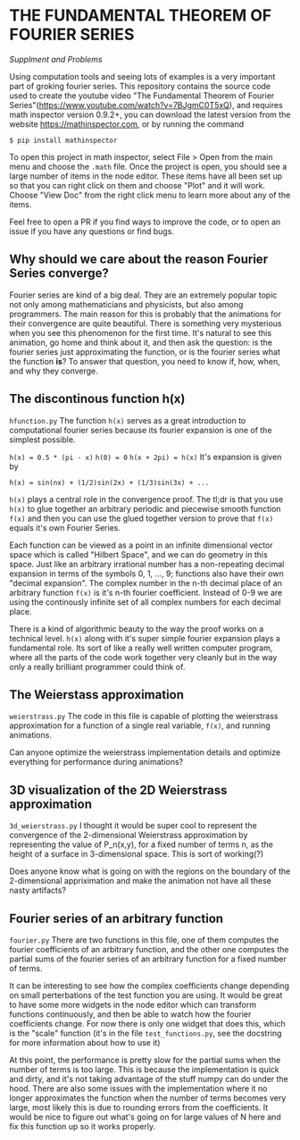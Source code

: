 # THE FUNDAMENTAL THEOREM OF FOURIER SERIES
*Supplment and Problems*

Using computation tools and seeing lots of examples is a very important part of groking fourier series.  This repository contains the source code used to create the youtube video "The Fundamental Theorem of Fourier Series"(https://www.youtube.com/watch?v=7BJgmC0T5xQ), and requires math inspector version 0.9.2+, you can download the latest version from the website https://mathinspector.com, or by running the command

```
$ pip install mathinspector
```

To open this project in math inspector, select File > Open from the main menu and choose the `.math` file.  Once the project is open, you should see a large number of items in the node editor.  These items have all been set up so that you can right click on them and choose "Plot" and it will work.  Choose "View Doc" from the right click menu to learn more about any of the items.

Feel free to open a PR if you find ways to improve the code, or to open an issue if you have any questions or find bugs.

## Why should we care about the reason Fourier Series converge?
Fourier series are kind of a big deal.  They are an extremely popular topic not only among mathematicians and physicists, but also among programmers.  The main reason for this is probably that the animations for their convergence are quite beautiful.  There is something very mysterious when you see this phenomenon for the first time.  It's natural to see this animation, go home and think about it, and then ask the question: is the fourier series just approximating the function, or is the fourier series what the function **is**?  To answer that question, you need to know if, how, when, and why they converge.

## The discontinous function h(x)
`hfunction.py`
The function `h(x)` serves as a great introduction to computational fourier series because its fourier expansion is one of the simplest possible.  

`h(x) = 0.5 * (pi - x)`
`h(0) = 0`
`h(x + 2pi) = h(x)`
It's expansion is given by

```
h(x) = sin(nx) + (1/2)sin(2x) + (1/3)sin(3x) + ...
```

`h(x)` plays a central role in the convergence proof.  The tl;dr is that you use `h(x)` to glue together an arbitrary periodic and piecewise smooth function `f(x)` and then you can use the glued together version to prove that `f(x)` equals it's own Fourier Series.

Each function can be viewed as a point in an infinite dimensional vector space which is called "Hilbert Space", and we can do geometry in this space.  Just like an arbitrary irrational number has a non-repeating decimal expansion in terms of the symbols 0, 1, ..., 9; functions also have their own "decimal expansion".  The complex number in the n-th decimal place of an arbitrary function `f(x)` is it's n-th fourier coefficient.  Instead of 0-9 we are using the continously infinite set of all complex numbers for each decimal place.

There is a kind of algorithmic beauty to the way the proof works on a technical level.  `h(x)` along with it's super simple fourier expansion plays a fundamental role.  Its sort of like a really well written computer program, where all the parts of the code work together very cleanly but in the way only a really brilliant programmer could think of.

## The Weierstass approximation
`weierstrass.py`
The code in this file is capable of plotting the weierstrass approximation for a function of a single real variable, `f(x)`, and running animations.

Can anyone optimize the weierstrass implementation details and optimize everything for performance during animations?

## 3D visualization of the 2D Weierstrass approximation
`3d_weierstrass.py`
I thought it would be super cool to represent the convergence of the 2-dimensional Weierstrass approximation by representing the value of P_n(x,y), for a fixed number of terms n, as the height of a surface in 3-dimensional space.  This is sort of working(?)

Does anyone know what is going on with the regions on the boundary of the 2-dimensional appriximation and make the animation not have all these nasty artifacts?

## Fourier series of an arbitrary function
`fourier.py`
There are two functions in this file, one of them computes the fourier coefficients of an arbitrary function, and the other one computes the partial sums of the fourier series of an arbitrary function for a fixed number of terms.

It can be interesting to see how the complex coefficients change depending on small perterbations of the test function you are using.  It would be great to have some more widgets in the node editor which can transform functions continuously, and then be able to watch how the fourier coefficients change.  For now there is only one widget that does this, which is the "scale" function (it's in the file `test_functions.py`, see the docstring for more information about how to use it)

At this point, the performance is pretty slow for the partial sums when the number of terms is too large.  This is because the implementation is quick and dirty, and it's not taking advantage of the stuff numpy can do under the hood.  There are also some issues with the implementation where it no longer approximates the function when the number of terms becomes very large, most likely this is due to rounding errors from the coefficients.  It would be nice to figure out what's going on for large values of N here and fix this function up so it works properly.